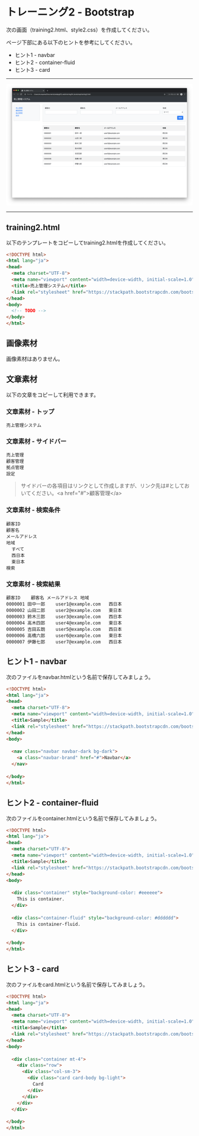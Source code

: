 # トレーニング2 - Bootstrap

次の画面（training2.html、style2.css）を作成してください。

ページ下部にある以下のヒントを参考にしてください。

+ ヒント1 - navbar
+ ヒント2 - container-fluid
+ ヒント3 - card

---

<img src="training/04_bootstrap/img/train2.png?a" >

---

## training2.html

以下のテンプレートをコピーしてtraining2.htmlを作成してください。

```html
<!DOCTYPE html>
<html lang="ja">
<head>
  <meta charset="UTF-8">
  <meta name="viewport" content="width=device-width, initial-scale=1.0"/>
  <title>売上管理システム</title>
  <link rel="stylesheet" href="https://stackpath.bootstrapcdn.com/bootstrap/4.3.1/css/bootstrap.min.css" integrity="sha384-ggOyR0iXCbMQv3Xipma34MD+dH/1fQ784/j6cY/iJTQUOhcWr7x9JvoRxT2MZw1T" crossorigin="anonymous">
</head>
<body>
  <!-- TODO -->
</body>
</html>
```


## 画像素材

画像素材はありません。

## 文章素材

以下の文章をコピーして利用できます。

### 文章素材 - トップ

```
売上管理システム
```

### 文章素材 -  サイドバー

```
売上管理
顧客管理
拠点管理
設定
```

> サイドバーの各項目はリンクとして作成しますが、リンク先は#としておいてください。&lt;a href="#"&gt;顧客管理&lt;/a&gt;

### 文章素材 - 検索条件

```
顧客ID
顧客名
メールアドレス
地域
  すべて
  西日本
  東日本
検索
```

### 文章素材 - 検索結果

```
顧客ID	顧客名	メールアドレス	地域
0000001	田中一郎	user1@example.com	西日本
0000002	山田二郎	user2@example.com	東日本
0000003	鈴木三郎	user3@example.com	西日本
0000004	高木四郎	user4@example.com	東日本
0000005	吉田五朗	user5@example.com	西日本
0000006	高橋六郎	user6@example.com	東日本
0000007	伊藤七郎	user7@example.com	西日本
```

## ヒント1 - navbar

次のファイルをnavbar.htmlという名前で保存してみましょう。

```html
<!DOCTYPE html>
<html lang="ja">
<head>
  <meta charset="UTF-8">
  <meta name="viewport" content="width=device-width, initial-scale=1.0"/>
  <title>Sample</title>
  <link rel="stylesheet" href="https://stackpath.bootstrapcdn.com/bootstrap/4.3.1/css/bootstrap.min.css" integrity="sha384-ggOyR0iXCbMQv3Xipma34MD+dH/1fQ784/j6cY/iJTQUOhcWr7x9JvoRxT2MZw1T" crossorigin="anonymous">
</head>
<body>

  <nav class="navbar navbar-dark bg-dark">
    <a class="navbar-brand" href="#">Navbar</a>
  </nav>

</body>
</html>
```

## ヒント2 - container-fluid

次のファイルをcontainer.htmlという名前で保存してみましょう。

```html
<!DOCTYPE html>
<html lang="ja">
<head>
  <meta charset="UTF-8">
  <meta name="viewport" content="width=device-width, initial-scale=1.0"/>
  <title>Sample</title>
  <link rel="stylesheet" href="https://stackpath.bootstrapcdn.com/bootstrap/4.3.1/css/bootstrap.min.css" integrity="sha384-ggOyR0iXCbMQv3Xipma34MD+dH/1fQ784/j6cY/iJTQUOhcWr7x9JvoRxT2MZw1T" crossorigin="anonymous">
</head>
<body>

  <div class="container" style="background-color: #eeeeee">
    This is container.
  </div>

  <div class="container-fluid" style="background-color: #dddddd">
    This is container-fluid.
  </div>

</body>
</html>
```


## ヒント3 - card

次のファイルをcard.htmlという名前で保存してみましょう。

```html
<!DOCTYPE html>
<html lang="ja">
<head>
  <meta charset="UTF-8">
  <meta name="viewport" content="width=device-width, initial-scale=1.0"/>
  <title>Sample</title>
  <link rel="stylesheet" href="https://stackpath.bootstrapcdn.com/bootstrap/4.3.1/css/bootstrap.min.css" integrity="sha384-ggOyR0iXCbMQv3Xipma34MD+dH/1fQ784/j6cY/iJTQUOhcWr7x9JvoRxT2MZw1T" crossorigin="anonymous">
</head>
<body>

  <div class="container mt-4">
    <div class="row">
      <div class="col-sm-3">
        <div class="card card-body bg-light">
          Card
        </div>
      </div>
    </div>
  </div>

</body>
</html>
```


<!--


<!DOCTYPE html>
<html lang="ja">
<head>
  <meta charset="UTF-8">
  <meta name="viewport" content="width=device-width, initial-scale=1.0"/>
  <title>売上管理システム</title>
  <link rel="stylesheet" href="https://stackpath.bootstrapcdn.com/bootstrap/4.3.1/css/bootstrap.min.css" integrity="sha384-ggOyR0iXCbMQv3Xipma34MD+dH/1fQ784/j6cY/iJTQUOhcWr7x9JvoRxT2MZw1T" crossorigin="anonymous">
</head>
<body>

  <nav class="navbar navbar-dark bg-dark">
    <a class="navbar-brand" href="#">売上管理システム</a>
  </nav>

  <div class="container-fluid mt-4">
    <div class="row">
      <div class="col-md-2">
        <div class="card card-body bg-light">
          <ul class="list-unstyled">
            <li><a href="#">売上管理</a></li>
            <li><a href="#">顧客管理</a></li>
            <li><a href="#">拠点管理</a></li>
            <li><a href="#">設定</a></li>
          </ul>
        </div>
      </div>
      <div class="col-md-10">
        <div class="card card-body bg-light">
          <form action="#">
            <div class="row">
              <div class="form-group col-md-3">
                <label for="userId">顧客ID</label>
                <input type="text" name="userId" id="userId" class="form-control">
              </div>
              <div class="form-group col-md-3">
                <label for="userName">顧客名</label>
                <input type="text" name="userName" id="userName" class="form-control">
              </div>
              <div class="form-group col-md-4">
                <label for="mail">メールアドレス</label>
                <input type="mail" name="mail" id="mail" class="form-control">
              </div>
              <div class="form-group col-md-2">
                <label for="place">地域</label>
                <select class="form-control" name="place" id="place">
                  <option value="option">すべて</option>
                  <option value="option">西日本</option>
                  <option value="option">東日本</option>
                </select>
              </div>
            </div>
            <div class="row">
              <div class="offset-md-10 col-md-2" style="text-align: right;">
                <button type="submit" class="btn btn-primary">検索</button>
              </div>
            </div>
          </form>
        </div>

        <hr>

        <table class="table table-striped table-bordered">
          <tr>
            <th>顧客ID</th>
            <th>顧客名</th>
            <th>メールアドレス</th>
            <th>地域</th>
          </tr>
          <tr>
            <td>
              0000001
            </td>
            <td>
              田中一郎
            </td>
            <td>
              user1@example.com
            </td>
            <td>
              西日本
            </td>
          </tr>
          <tr>
            <td>
              0000002
            </td>
            <td>
              山田二郎
            </td>
            <td>
              user2@example.com
            </td>
            <td>
              東日本
            </td>
          </tr>
          <tr>
            <td>
              0000003
            </td>
            <td>
              鈴木三郎
            </td>
            <td>
              user3@example.com
            </td>
            <td>
              西日本
            </td>
          </tr>
          <tr>
            <td>
              0000004
            </td>
            <td>
              高木四郎
            </td>
            <td>
              user4@example.com
            </td>
            <td>
              東日本
            </td>
          </tr>
          <tr>
            <td>
              0000005
            </td>
            <td>
              吉田五朗
            </td>
            <td>
              user5@example.com
            </td>
            <td>
              西日本
            </td>
          </tr>
          <tr>
            <td>
              0000006
            </td>
            <td>
              高橋六郎
            </td>
            <td>
              user6@example.com
            </td>
            <td>
              東日本
            </td>
          </tr>
          <tr>
            <td>
              0000007
            </td>
            <td>
              伊藤七郎
            </td>
            <td>
              user7@example.com
            </td>
            <td>
              西日本
            </td>
          </tr>
        </table>
      </div>
    </div>
  </div>

</body>
</html>

-->